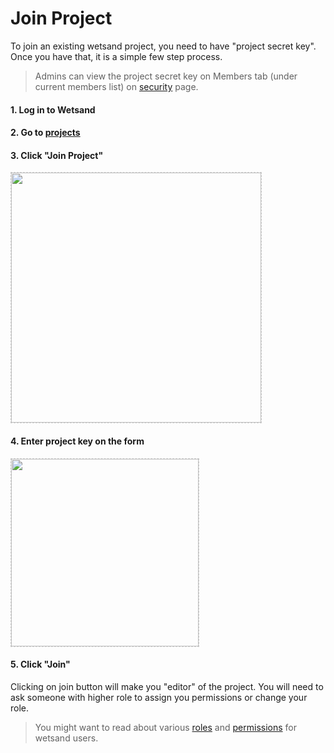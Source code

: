 # Join Project
To join an existing wetsand project, you need to have "project secret key". Once you have that, it is a simple few step process.

> Admins can view the project secret key on Members tab (under current members list) on [security](https://console.firewebkit.com/security#members) page.

#### 1. Log in to Wetsand

#### 2. Go to [projects](https://console.firewebkit.com/projects)

#### 3. Click "Join Project"

<img src="https://i.imgur.com/CPZlm9x.png" style="width:400px;border:1px dashed #ccc;"/>

#### 4. Enter project key on the form

<img src="https://i.imgur.com/jH9prRI.png" style="width:300px;border:1px dashed #ccc;"/>

#### 5. Click "Join"
Clicking on join button will make you "editor" of the project. You will need to ask someone with higher role to assign you permissions or change your role.

> You might want to read about various [roles](/security/roles.md) and [permissions](/security/permissions.md) for wetsand users.
